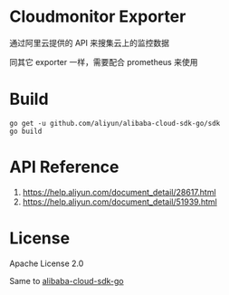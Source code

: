 # Cloudmonitor Exporter

通过阿里云提供的 API 来搜集云上的监控数据

同其它 exporter 一样，需要配合 prometheus 来使用

# Build
```
go get -u github.com/aliyun/alibaba-cloud-sdk-go/sdk
go build
```


# API Reference
1. https://help.aliyun.com/document_detail/28617.html
2. https://help.aliyun.com/document_detail/51939.html

# License

Apache License 2.0

Same to [alibaba-cloud-sdk-go](https://github.com/aliyun/alibaba-cloud-sdk-go)
